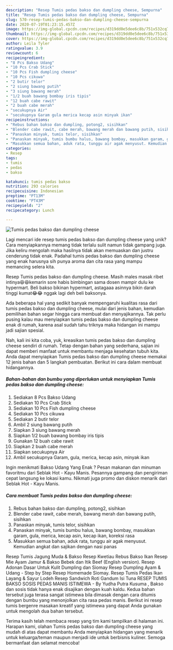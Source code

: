 ```yaml
---
description: "Resep Tumis pedas bakso dan dumpling cheese, Sempurna"
title: "Resep Tumis pedas bakso dan dumpling cheese, Sempurna"
slug: 570-resep-tumis-pedas-bakso-dan-dumpling-cheese-sempurna
date: 2020-07-19T01:23:15.457Z
image: https://img-global.cpcdn.com/recipes/d319dd0e5dee6c8b/751x532cq70/tumis-pedas-bakso-dan-dumpling-cheese-foto-resep-utama.jpg
thumbnail: https://img-global.cpcdn.com/recipes/d319dd0e5dee6c8b/751x532cq70/tumis-pedas-bakso-dan-dumpling-cheese-foto-resep-utama.jpg
cover: https://img-global.cpcdn.com/recipes/d319dd0e5dee6c8b/751x532cq70/tumis-pedas-bakso-dan-dumpling-cheese-foto-resep-utama.jpg
author: Leila Tyler
ratingvalue: 3.9
reviewcount: 6
recipeingredient:
- "8 Pcs Bakso Udang"
- "10 Pcs Crab Stick"
- "10 Pcs Fish dumpling cheese"
- "10 Pcs cikuwa"
- "2 butir telor"
- "2 siung bawang putih"
- "3 siung bawang merah"
- "1/2 buah bawang bombay iris tipis"
- "12 buah cabe rawit"
- "2 buah cabe merah"
- "secukupnya Air"
- "secukupnya Garam gula merica kecap asin minyak ikan"
recipeinstructions:
- "Rebus bahan bakso dan dumpling, potong2, sisihkan"
- "Blender cabe rawit, cabe merah, bawang merah dan bawang putih, sisihkan"
- "Panaskan minyak, tumis telor, sisihkan"
- "Panaskan minyak, tumis bumbu halus, bawang bombay, masukkan garam, gula, merica, kecap asin, kecap ikan, koreksi rasa"
- "Masukkan semua bahan, aduk rata, tunggu air agak menyusut. Kemudian angkat dan sajikan dengan nasi panas"
categories:
- Resep
tags:
- tumis
- pedas
- bakso

katakunci: tumis pedas bakso 
nutrition: 293 calories
recipecuisine: Indonesian
preptime: "PT13M"
cooktime: "PT43M"
recipeyield: "2"
recipecategory: Lunch

---
```



![Tumis pedas bakso dan dumpling cheese](https://img-global.cpcdn.com/recipes/d319dd0e5dee6c8b/751x532cq70/tumis-pedas-bakso-dan-dumpling-cheese-foto-resep-utama.jpg)

Lagi mencari ide resep tumis pedas bakso dan dumpling cheese yang unik? Cara menyiapkannya memang tidak terlalu sulit namun tidak gampang juga. Jika keliru mengolah maka hasilnya tidak akan memuaskan dan justru cenderung tidak enak. Padahal tumis pedas bakso dan dumpling cheese yang enak harusnya sih punya aroma dan cita rasa yang mampu memancing selera kita.

Resep Tumis pedas bakso dan dumpling cheese. Masih males masak ribet intinya😆😆kemarin sore habis bimbingan sama dosen mampir dulu ke hypermart. Beli bakso bikinan hypermart, astagaaa asinnya bikin darah tinggi kumat😂😂 nggak lagi deh beli baksonya.

Ada beberapa hal yang sedikit banyak mempengaruhi kualitas rasa dari tumis pedas bakso dan dumpling cheese, mulai dari jenis bahan, kemudian pemilihan bahan segar hingga cara membuat dan menyajikannya. Tak perlu pusing kalau mau menyiapkan tumis pedas bakso dan dumpling cheese enak di rumah, karena asal sudah tahu triknya maka hidangan ini mampu jadi sajian spesial.


Nah, kali ini kita coba, yuk, kreasikan tumis pedas bakso dan dumpling cheese sendiri di rumah. Tetap dengan bahan yang sederhana, sajian ini dapat memberi manfaat untuk membantu menjaga kesehatan tubuh kita. Anda dapat menyiapkan Tumis pedas bakso dan dumpling cheese memakai 12 jenis bahan dan 5 langkah pembuatan. Berikut ini cara dalam membuat hidangannya.

<!--inarticleads1-->

##### Bahan-bahan dan bumbu yang diperlukan untuk menyiapkan Tumis pedas bakso dan dumpling cheese:

1. Sediakan 8 Pcs Bakso Udang
1. Sediakan 10 Pcs Crab Stick
1. Sediakan 10 Pcs Fish dumpling cheese
1. Sediakan 10 Pcs cikuwa
1. Sediakan 2 butir telor
1. Ambil 2 siung bawang putih
1. Siapkan 3 siung bawang merah
1. Siapkan 1/2 buah bawang bombay iris tipis
1. Gunakan 12 buah cabe rawit
1. Siapkan 2 buah cabe merah
1. Siapkan secukupnya Air
1. Ambil secukupnya Garam, gula, merica, kecap asin, minyak ikan


Ingin menikmati Bakso Udang Yang Enak ? Pesan makanan dan minuman favoritmu dari Seblak Hot - Kayu Manis. Pesannya gampang dan pengiriman cepat langsung ke lokasi kamu. Nikmati juga promo dan diskon menarik dari Seblak Hot - Kayu Manis. 

<!--inarticleads2-->

##### Cara membuat Tumis pedas bakso dan dumpling cheese:

1. Rebus bahan bakso dan dumpling, potong2, sisihkan
1. Blender cabe rawit, cabe merah, bawang merah dan bawang putih, sisihkan
1. Panaskan minyak, tumis telor, sisihkan
1. Panaskan minyak, tumis bumbu halus, bawang bombay, masukkan garam, gula, merica, kecap asin, kecap ikan, koreksi rasa
1. Masukkan semua bahan, aduk rata, tunggu air agak menyusut. Kemudian angkat dan sajikan dengan nasi panas


Resep Tumis Jagung Muda &amp; Bakso Resep Kwetiau Rebus Bakso Ikan Resep Mie Ayam Jamur &amp; Bakso Bebek dan Itik Beef (English version). Resep Adonan Dasar Untuk Kulit Dumpling dan Siomay Resep Dumpling Ayam &amp; Udang - Step by Step Resep Homemade Siomay. Resep Tumis Pedas Ikan Layang &amp; Sayur Lodeh Resep Sandwich Roti Gandum Isi Tuna RESEP TUMIS BAKSO SOSIS PEDAS MANIS ISTIMEWA - By Yudha Putra Kusuma , Bakso dan sosis tidak hanya enak disajikan dengan kuah kaldu. Kedua bahan tersebut juga terasa sangat istimewa bila dimasak dengan cara ditumis dengan bumbu yang menonjolkan cita rasa pedas manis. Berikut ini resep tumis bergenre masakan kreatif yang istimewa yang dapat Anda gunakan untuk mengolah dua bahan tersebut. 

Terima kasih telah membaca resep yang tim kami tampilkan di halaman ini. Harapan kami, olahan Tumis pedas bakso dan dumpling cheese yang mudah di atas dapat membantu Anda menyiapkan hidangan yang menarik untuk keluarga/teman maupun menjadi ide untuk berbisnis kuliner. Semoga bermanfaat dan selamat mencoba!
